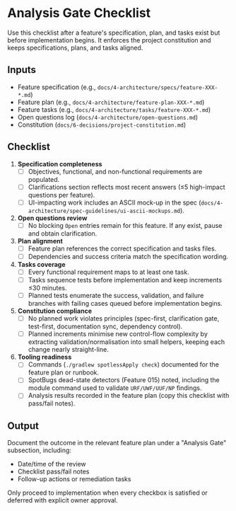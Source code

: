 # Analysis Gate Checklist

Use this checklist after a feature's specification, plan, and tasks exist but before implementation begins. It enforces the project constitution and keeps specifications, plans, and tasks aligned.

## Inputs
- Feature specification (e.g., `docs/4-architecture/specs/feature-XXX-*.md`)
- Feature plan (e.g., `docs/4-architecture/feature-plan-XXX-*.md`)
- Feature tasks (e.g., `docs/4-architecture/tasks/feature-XXX-*.md`)
- Open questions log (`docs/4-architecture/open-questions.md`)
- Constitution (`docs/6-decisions/project-constitution.md`)

## Checklist
1. **Specification completeness**
   - [ ] Objectives, functional, and non-functional requirements are populated.
   - [ ] Clarifications section reflects most recent answers (≤5 high-impact questions per feature).
   - [ ] UI-impacting work includes an ASCII mock-up in the spec (`docs/4-architecture/spec-guidelines/ui-ascii-mockups.md`).
2. **Open questions review**
   - [ ] No blocking `Open` entries remain for this feature. If any exist, pause and obtain clarification.
3. **Plan alignment**
   - [ ] Feature plan references the correct specification and tasks files.
   - [ ] Dependencies and success criteria match the specification wording.
4. **Tasks coverage**
   - [ ] Every functional requirement maps to at least one task.
   - [ ] Tasks sequence tests before implementation and keep increments ≤30 minutes.
   - [ ] Planned tests enumerate the success, validation, and failure branches with failing cases queued before implementation begins.
5. **Constitution compliance**
   - [ ] No planned work violates principles (spec-first, clarification gate, test-first, documentation sync, dependency control).
   - [ ] Planned increments minimise new control-flow complexity by extracting validation/normalisation into small helpers, keeping each change nearly straight-line.
6. **Tooling readiness**
   - [ ] Commands (`./gradlew spotlessApply check`) documented for the feature plan or runbook.
   - [ ] SpotBugs dead-state detectors (Feature 015) noted, including the module command used to validate `URF/UWF/UUF/NP` findings.
   - [ ] Analysis results recorded in the feature plan (copy this checklist with pass/fail notes).

## Output
Document the outcome in the relevant feature plan under a "Analysis Gate" subsection, including:
- Date/time of the review
- Checklist pass/fail notes
- Follow-up actions or remediation tasks

Only proceed to implementation when every checkbox is satisfied or deferred with explicit owner approval.
